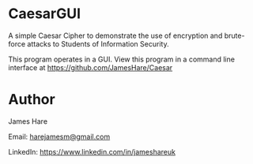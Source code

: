 # CaesarGUI

A simple Caesar Cipher to demonstrate the use of encryption and brute-force attacks to Students of Information Security.

This program operates in a GUI. View this program in a command line interface at https://github.com/JamesHare/Caesar


# Author
James Hare

Email: harejamesm@gmail.com

LinkedIn: https://www.linkedin.com/in/jameshareuk
